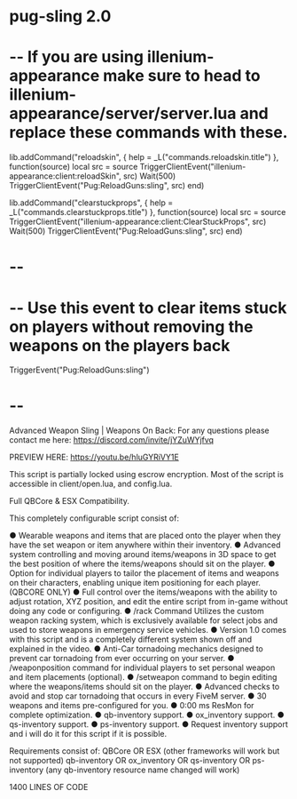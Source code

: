 # pug-sling 2.0

# -- If you are using illenium-appearance make sure to head to illenium-appearance/server/server.lua and replace these commands with these.
lib.addCommand("reloadskin", { help = _L("commands.reloadskin.title") }, function(source)
    local src = source
    TriggerClientEvent("illenium-appearance:client:reloadSkin", src)
    Wait(500)
    TriggerClientEvent("Pug:ReloadGuns:sling", src)
end)

lib.addCommand("clearstuckprops", { help = _L("commands.clearstuckprops.title") }, function(source)
    local src = source
    TriggerClientEvent("illenium-appearance:client:ClearStuckProps", src)
    Wait(500)
    TriggerClientEvent("Pug:ReloadGuns:sling", src)
end)
# --

# -- Use this event to clear items stuck on players without removing the weapons on the players back
TriggerEvent("Pug:ReloadGuns:sling")
# --


Advanced Weapon Sling | Weapons On Back: For any questions please contact me here:  https://discord.com/invite/jYZuWYjfvq

PREVIEW HERE: https://youtu.be/hluGYRiVY1E

This script is partially locked using escrow encryption. Most of the script is accessible in client/open.lua, and config.lua.

Full QBCore & ESX Compatibility.

This completely configurable script consist of:

● Wearable weapons and items that are placed onto the player when they have the set weapon or item anywhere within their inventory.
● Advanced system controlling and moving around items/weapons in 3D space to get the best position of where the items/weapons should sit on the player.
● Option for individual players to tailor the placement of items and weapons on their characters, enabling unique item positioning for each player. (QBCORE ONLY)
● Full control over the items/weapons with the ability to adjust rotation, XYZ position, and edit the entire script from in-game without doing any code or configuring.
● /rack Command Utilizes the custom weapon racking system, which is exclusively available for select jobs and used to store weapons in emergency service vehicles.
● Version 1.0 comes with this script and is a completely different system shown off and explained in the video.
● Anti-Car tornadoing mechanics designed to prevent car tornadoing from ever occurring on your server.
● /weaponposition command for individual players to set personal weapon and item placements (optional).
● /setweapon command to begin editing where the weapons/items should sit on the player.
● Advanced checks to avoid and stop car tornadoing that occurs in every FiveM server.
● 30 weapons and items pre-configured for you.
● 0:00 ms ResMon for complete optimization.
● qb-inventory support.
● ox_inventory support.
● qs-inventory support.
● ps-inventory support.
● Request inventory support and i will do it for this script if it is possible.

Requirements consist of:
QBCore OR ESX (other frameworks will work but not supported)
qb-inventory OR ox_inventory OR qs-inventory OR ps-inventory (any qb-inventory resource name changed will work)

1400 LINES OF CODE